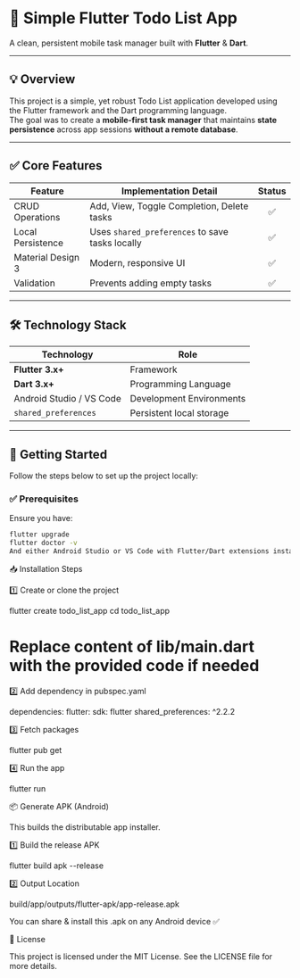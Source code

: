 # 📝 Simple Flutter Todo List App

A clean, persistent mobile task manager built with **Flutter** & **Dart**.

---

## 💡 Overview

This project is a simple, yet robust Todo List application developed using the Flutter framework and the Dart programming language.  
The goal was to create a **mobile-first task manager** that maintains **state persistence** across app sessions **without a remote database**.

---

## ✅ Core Features

| Feature | Implementation Detail | Status |
|--------|----------------------|:-----:|
| CRUD Operations | Add, View, Toggle Completion, Delete tasks | ✅ |
| Local Persistence | Uses `shared_preferences` to save tasks locally | ✅ |
| Material Design 3 | Modern, responsive UI | ✅ |
| Validation | Prevents adding empty tasks | ✅ |

---

## 🛠️ Technology Stack

| Technology | Role |
|-----------|------|
| **Flutter 3.x+** | Framework |
| **Dart 3.x+** | Programming Language |
| Android Studio / VS Code | Development Environments |
| `shared_preferences` | Persistent local storage |

---

## 🚀 Getting Started

Follow the steps below to set up the project locally:

### ✅ Prerequisites
Ensure you have:

```bash
flutter upgrade
flutter doctor -v
And either Android Studio or VS Code with Flutter/Dart extensions installed.
```
📥 Installation Steps

1️⃣ Create or clone the project

flutter create todo_list_app
cd todo_list_app
# Replace content of lib/main.dart with the provided code if needed


2️⃣ Add dependency in pubspec.yaml

dependencies:
  flutter:
    sdk: flutter
  shared_preferences: ^2.2.2


3️⃣ Fetch packages

flutter pub get


4️⃣ Run the app

flutter run

📦 Generate APK (Android)

This builds the distributable app installer.

1️⃣ Build the release APK

flutter build apk --release


2️⃣ Output Location

build/app/outputs/flutter-apk/app-release.apk


You can share & install this .apk on any Android device ✅

📜 License

This project is licensed under the MIT License.
See the LICENSE file for more details.
